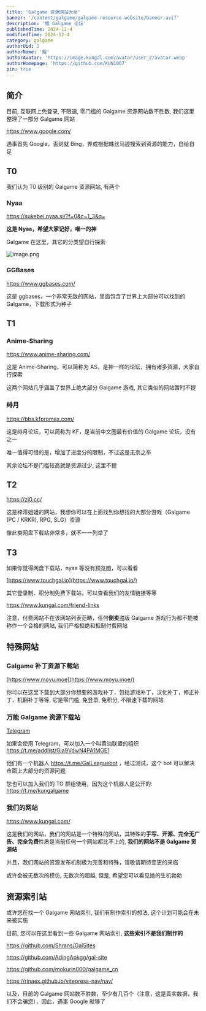 ```yaml
---
title: 'Galgame 资源网站大全'
banner: '/content/galgame/galgame-resource-website/banner.avif'
description: '鲲 Galgame 论坛'
publishedTime: 2024-12-4
modifiedTime: 2024-12-4
category: galgame
authorUid: 2
authorName: '鲲'
authorAvatar: 'https://image.kungal.com/avatar/user_2/avatar.webp'
authorHomepage: 'https://github.com/KUN1007'
pin: true
---
```


## 简介

目前, 互联网上免登录, 不限速, 零门槛的 Galgame 资源网站数不胜数, 我们这里整理了一部分 Galgame 网站

https://www.google.com/

遇事首先 Google，否则就 Bing，养成根据蛛丝马迹搜索到资源的能力，自给自足

## T0

我们认为 T0 级别的 Galgame 资源网站, 有两个

### Nyaa

https://sukebei.nyaa.si/?f=0&c=1_3&q=

**这是 Nyaa，希望大家记好，唯一的神**

Galgame 在这里，其它的分类望自行探索

![image.png](https://image.kungal.com/topic/user_2/%E9%B2%B2-1714749136626.webp)

### GGBases

https://www.ggbases.com/

这是 ggbases，一个非常无敌的网站，里面包含了世界上大部分可以找到的 Galgame，下载形式为种子

## T1

### Anime-Sharing

https://www.anime-sharing.com/

这是 Anime-Sharing，可以简称为 AS，是神一样的论坛，拥有诸多资源，大家自行探索

这两个网站几乎涵盖了世界上绝大部分 Galgame 游戏, 其它类似的网站暂时不提

### 绯月

https://bbs.kfpromax.com/

这是绯月论坛，可以简称为 KF，是当前中文圈最有价值的 Galgame 论坛，没有之一

唯一值得可惜的是，增加了进度分的限制，不过这是无奈之举

其余论坛不是门槛较高就是资源过少, 这里不提

## T2

https://zi0.cc/

这是梓澪姐姐的网站，我想你可以在上面找到你想找的大部分游戏（Galgame (PC / KRKR), RPG, SLG）资源

像此类网盘下载站非常多，就不一一列举了

## T3

如果你觉得网盘下载站，nyaa 等没有预览图，可以看看

[https://www.touchgal.io](https://www.touchgal.io/)

其它登录制、积分制免费下载站，可以查看我们的友情链接等等

https://www.kungal.com/friend-links

注意，付费网站不在该网站列表范畴，任何**倒卖**盗版 Galgame 游戏行为都不能被称作一个合格的网站, 我们严格拒绝和抵制付费网站

## 特殊网站

### Galgame 补丁资源下载站

[https://www.moyu.moe](https://www.moyu.moe/)

你可以在这里下载到大部分你想要的游戏补丁，包括游戏补丁，汉化补丁，修正补丁，机翻补丁等等, 它是零门槛, 免登录, 免积分, 不限速下载的网站

### 万能 Galgame 资源下载站

[Telegram](https://telegram.org/apps)

如果会使用 Telegram，可以加入一个叫黄油联盟的组织 https://t.me/addlist/Gia9VdwN4PA1MGE1

他们有一个机器人 https://t.me/GalLeaguebot ，经过测试，这个 bot 可以解决市面上大部分的资源问题

您也可以加入我们的 TG 群组使用，因为这个机器人是公开的: https://t.me/kungalgame

### 我们的网站

https://www.kungal.com/

这是我们的网站，我们的网站是一个特殊的网站，其特殊的**手写、开源、完全无广告、完全免费**性质是当前任何一个网站都比不上的, **我们的网站不是 Galgame 资源站**

并且，我们网站的资源发布机制极为完善和特殊，请敬请期待变更的来临

或许会被无数次的模仿, 无数次的超越, 但是, 希望您可以看见她的生机勃勃

## 资源索引站

或许您在找一个 Galgame 网站索引, 我们有制作索引的想法, 这个计划可能会在未来被实施

目前, 您可以在这里看到一些 Galgame 网站索引, **这些索引不是我们制作的**

https://github.com/Shrans/GalSites

https://github.com/AdingApkgg/gal-site

https://github.com/mokurin000/galgame_cn

https://rinaex.github.io/vitepress-nav/nav/

以及，目前的 Galgame 网站数不胜数，至少有几百个（注意，这是真实数据，我们不会骗您），因此，遇事 Google 就够了
